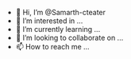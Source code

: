 - 👋 Hi, I’m @Samarth-cteater
- 👀 I’m interested in ...
- 🌱 I’m currently learning ...
- 💞️ I’m looking to collaborate on ...
- 📫 How to reach me ...

<!---
Samarth-cteater/Samarth-cteater is a ✨ special ✨ repository because its `README.md` (this file) appears on your GitHub profile.
You can click the Preview link to take a look at your changes.
--->
